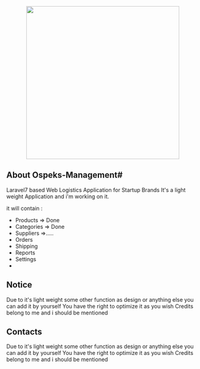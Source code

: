 
<p align="center"><a href="https://ospeks.com" target="_blank"><img src="https://blog.ospeks.com/wp-content/uploads/2020/09/ospeks-without-background.png" width="400"></a></p>

## About Ospeks-Management#

 Laravel7 based Web Logistics Application for Startup Brands
It's a light weight Application and i'm working on it.

it will contain :
- Products => Done
- Categories => Done
- Suppliers =>.....
- Orders
- Shipping
- Reports
- Settings
- 
## Notice #

Due to it's light weight some other function as design or anything else you can add it by yourself
You have the right to optimize it as you wish
Credits belong to me and i should be mentioned 

## Contacts #

Due to it's light weight some other function as design or anything else you can add it by yourself
You have the right to optimize it as you wish
Credits belong to me and i should be mentioned 
